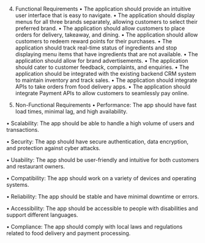 4.	Functional Requirements
•	The application should provide an intuitive user interface that is easy to navigate.
•	The application should display menus for all three brands separately, allowing customers to select their preferred brand.
•	The application should allow customers to place orders for delivery, takeaway, and dining.
•	The application should allow customers to redeem reward points for their purchases.
•	The application should track real-time status of ingredients and stop displaying menu items that have ingredients that are not available.
•	The application should allow for brand advertisements.
•	The application should cater to customer feedback, complaints, and enquiries.
•	The application should be integrated with the existing backend CRM system to maintain inventory and track sales.
•	The application should integrate APIs to take orders from food delivery apps.
•	The application should integrate Payment APIs to allow customers to seamlessly pay online.

5.	Non-Functional Requirements
•	Performance: The app should have fast load times, minimal lag, and high availability. 

•	Scalability: The app should be able to handle a high volume of users and transactions. 

•	Security: The app should have secure authentication, data encryption, and protection against cyber attacks. 

•	Usability: The app should be user-friendly and intuitive for both customers and restaurant owners. 

•	Compatibility: The app should work on a variety of devices and operating systems. 

•	Reliability: The app should be stable and have minimal downtime or errors. 

•	Accessibility: The app should be accessible to people with disabilities and support different languages. 

•	Compliance: The app should comply with local laws and regulations related to food delivery and payment processing.

